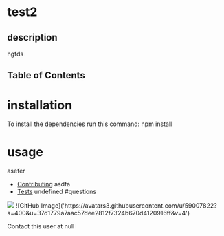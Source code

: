 
# test2
 

## description
hgfds
## Table of Contents
# installation
To install the dependencies run this command:
npm install
# usage
asefer
* [Contributing](#contributing)
asdfa
* [Tests](#tests)
undefined
#questions

<img src="https://avatars0.githubusercontent.com/u/59007822?v=4"/>
![GitHub Image]('https://avatars3.githubusercontent.com/u/59007822?s=400&u=37d1779a7aac57dee2812f7324b670d4120916ff&v=4')

Contact this user at null
